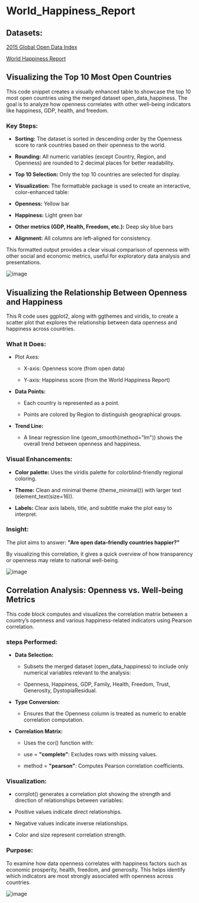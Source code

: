 # World_Happiness_Report

## Datasets:
[2015 Global Open Data Index](https://www.kaggle.com/datasets/okfn/open-data)

[World Happiness Report](https://www.kaggle.com/datasets/unsdsn/world-happiness)

## Visualizing the Top 10 Most Open Countries
This code snippet creates a visually enhanced table to showcase the top 10 most open countries using the merged dataset open_data_happiness. The goal is to analyze how openness correlates with other well-being indicators like happiness, GDP, health, and freedom.

### Key Steps:
- **Sorting:** The dataset is sorted in descending order by the Openness score to rank countries based on their openness to the world.

- **Rounding:** All numeric variables (except Country, Region, and Openness) are rounded to 2 decimal places for better readability.

- **Top 10 Selection:** Only the top 10 countries are selected for display.

- **Visualization:** The formattable package is used to create an interactive, color-enhanced table:

- **Openness:** Yellow bar

- **Happiness:** Light green bar

- **Other metrics (GDP, Health, Freedom, etc.):** Deep sky blue bars

- **Alignment:** All columns are left-aligned for consistency.

This formatted output provides a clear visual comparison of openness with other social and economic metrics, useful for exploratory data analysis and presentations.

![image](https://github.com/user-attachments/assets/1a48a3f6-aa88-491e-9ff0-c791d145d33d)

## Visualizing the Relationship Between Openness and Happiness
This R code uses ggplot2, along with ggthemes and viridis, to create a scatter plot that explores the relationship between data openness and happiness across countries.

### What It Does:
- Plot Axes:

  - X-axis: Openness score (from open data)

  - Y-axis: Happiness score (from the World Happiness Report)

- **Data Points:**

  - Each country is represented as a point.

  - Points are colored by Region to distinguish geographical groups.

- **Trend Line:**

  - A linear regression line (geom_smooth(method="lm")) shows the overall trend between openness and happiness.

### Visual Enhancements:

- **Color palette:** Uses the viridis palette for colorblind-friendly regional coloring.

- **Theme:** Clean and minimal theme (theme_minimal()) with larger text (element_text(size=16)).

- **Labels:** Clear axis labels, title, and subtitle make the plot easy to interpret.

### Insight:
The plot aims to answer: **"Are open data–friendly countries happier?"**

By visualizing this correlation, it gives a quick overview of how transparency or openness may relate to national well-being.

![image](https://github.com/user-attachments/assets/b798d9fd-1f1a-4dbc-b026-2da65a03623c)

## Correlation Analysis: Openness vs. Well-being Metrics

This code block computes and visualizes the correlation matrix between a country’s openness and various happiness-related indicators using Pearson correlation.

### steps Performed:
- **Data Selection:**

  - Subsets the merged dataset (open_data_happiness) to include only numerical variables relevant to the analysis:

  - Openness, Happiness, GDP, Family, Health, Freedom, Trust, Generosity, DystopiaResidual.

- **Type Conversion:**

  - Ensures that the Openness column is treated as numeric to enable correlation computation.

- **Correlation Matrix:**

  - Uses the cor() function with:

  - use = **"complete"**: Excludes rows with missing values.

  - method = **"pearson"**: Computes Pearson correlation coefficients.

### Visualization:

- corrplot() generates a correlation plot showing the strength and direction of relationships between variables:
  
- Positive values indicate direct relationships.

- Negative values indicate inverse relationships.

- Color and size represent correlation strength.

### Purpose:
To examine how data openness correlates with happiness factors such as economic prosperity, health, freedom, and generosity. This helps identify which indicators are most strongly associated with openness across countries.

![image](https://github.com/user-attachments/assets/ea7a4491-433e-4710-a60a-be421252cfcc)

